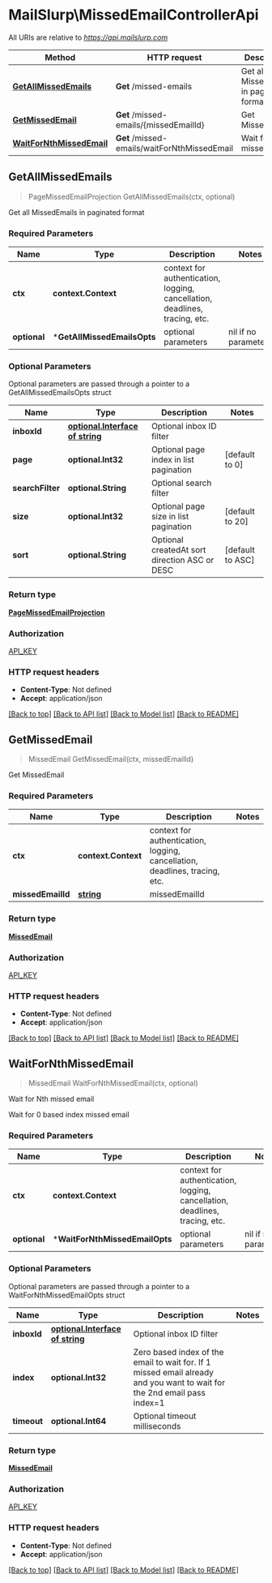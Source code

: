 # MailSlurp\MissedEmailControllerApi

All URIs are relative to *https://api.mailslurp.com*

Method | HTTP request | Description
------------- | ------------- | -------------
[**GetAllMissedEmails**](MissedEmailControllerApi#GetAllMissedEmails) | **Get** /missed-emails | Get all MissedEmails in paginated format
[**GetMissedEmail**](MissedEmailControllerApi#GetMissedEmail) | **Get** /missed-emails/{missedEmailId} | Get MissedEmail
[**WaitForNthMissedEmail**](MissedEmailControllerApi#WaitForNthMissedEmail) | **Get** /missed-emails/waitForNthMissedEmail | Wait for Nth missed email



## GetAllMissedEmails

> PageMissedEmailProjection GetAllMissedEmails(ctx, optional)

Get all MissedEmails in paginated format

### Required Parameters


Name | Type | Description  | Notes
------------- | ------------- | ------------- | -------------
**ctx** | **context.Context** | context for authentication, logging, cancellation, deadlines, tracing, etc.
 **optional** | ***GetAllMissedEmailsOpts** | optional parameters | nil if no parameters

### Optional Parameters

Optional parameters are passed through a pointer to a GetAllMissedEmailsOpts struct


Name | Type | Description  | Notes
------------- | ------------- | ------------- | -------------
 **inboxId** | [**optional.Interface of string**]()| Optional inbox ID filter | 
 **page** | **optional.Int32**| Optional page index in list pagination | [default to 0]
 **searchFilter** | **optional.String**| Optional search filter | 
 **size** | **optional.Int32**| Optional page size in list pagination | [default to 20]
 **sort** | **optional.String**| Optional createdAt sort direction ASC or DESC | [default to ASC]

### Return type

[**PageMissedEmailProjection**](PageMissedEmailProjection)

### Authorization

[API_KEY](../README#API_KEY)

### HTTP request headers

- **Content-Type**: Not defined
- **Accept**: application/json

[[Back to top]](#) [[Back to API list]](../README#documentation-for-api-endpoints)
[[Back to Model list]](../README#documentation-for-models)
[[Back to README]](../README)


## GetMissedEmail

> MissedEmail GetMissedEmail(ctx, missedEmailId)

Get MissedEmail

### Required Parameters


Name | Type | Description  | Notes
------------- | ------------- | ------------- | -------------
**ctx** | **context.Context** | context for authentication, logging, cancellation, deadlines, tracing, etc.
**missedEmailId** | [**string**]()| missedEmailId | 

### Return type

[**MissedEmail**](MissedEmail)

### Authorization

[API_KEY](../README#API_KEY)

### HTTP request headers

- **Content-Type**: Not defined
- **Accept**: application/json

[[Back to top]](#) [[Back to API list]](../README#documentation-for-api-endpoints)
[[Back to Model list]](../README#documentation-for-models)
[[Back to README]](../README)


## WaitForNthMissedEmail

> MissedEmail WaitForNthMissedEmail(ctx, optional)

Wait for Nth missed email

Wait for 0 based index missed email

### Required Parameters


Name | Type | Description  | Notes
------------- | ------------- | ------------- | -------------
**ctx** | **context.Context** | context for authentication, logging, cancellation, deadlines, tracing, etc.
 **optional** | ***WaitForNthMissedEmailOpts** | optional parameters | nil if no parameters

### Optional Parameters

Optional parameters are passed through a pointer to a WaitForNthMissedEmailOpts struct


Name | Type | Description  | Notes
------------- | ------------- | ------------- | -------------
 **inboxId** | [**optional.Interface of string**]()| Optional inbox ID filter | 
 **index** | **optional.Int32**| Zero based index of the email to wait for. If 1 missed email already and you want to wait for the 2nd email pass index&#x3D;1 | 
 **timeout** | **optional.Int64**| Optional timeout milliseconds | 

### Return type

[**MissedEmail**](MissedEmail)

### Authorization

[API_KEY](../README#API_KEY)

### HTTP request headers

- **Content-Type**: Not defined
- **Accept**: application/json

[[Back to top]](#) [[Back to API list]](../README#documentation-for-api-endpoints)
[[Back to Model list]](../README#documentation-for-models)
[[Back to README]](../README)

